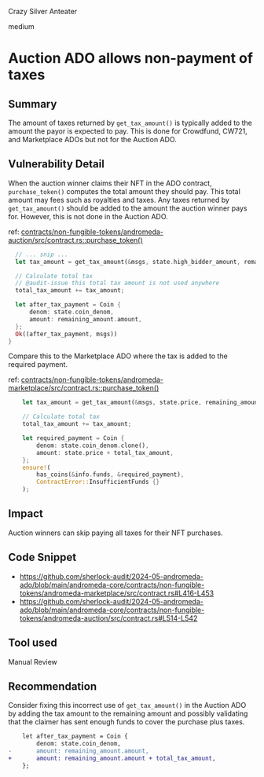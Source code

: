 Crazy Silver Anteater

medium

# Auction ADO allows non-payment of taxes

## Summary
The amount of taxes returned by `get_tax_amount()` is typically added to the amount the payor is expected to pay. This is done for Crowdfund, CW721, and Marketplace ADOs but not for the Auction ADO.

## Vulnerability Detail
When the auction winner claims their NFT in the ADO contract, `purchase_token()` computes the total amount they should pay. This total amount may fees such as royalties and taxes. Any taxes returned by `get_tax_amount()` should be added to the amount the auction winner pays for. However, this is not done in the Auction ADO.

ref: [contracts/non-fungible-tokens/andromeda-auction/src/contract.rs::purchase_token()](https://github.com/sherlock-audit/2024-05-andromeda-ado/blob/main/andromeda-core/contracts/non-fungible-tokens/andromeda-auction/src/contract.rs#L514-L542)
```rust
  // ... snip ...
  let tax_amount = get_tax_amount(&msgs, state.high_bidder_amount, remaining_amount.amount);

  // Calculate total tax
  // @audit-issue this total tax amount is not used anywhere
  total_tax_amount += tax_amount;

  let after_tax_payment = Coin {
      denom: state.coin_denom,
      amount: remaining_amount.amount,
  };
  Ok((after_tax_payment, msgs))
}
```

Compare this to the Marketplace ADO where the tax is added to the required payment.

ref: [contracts/non-fungible-tokens/andromeda-marketplace/src/contract.rs::purchase_token()](https://github.com/sherlock-audit/2024-05-andromeda-ado/blob/main/andromeda-core/contracts/non-fungible-tokens/andromeda-marketplace/src/contract.rs#L416-L453)
```rust
    let tax_amount = get_tax_amount(&msgs, state.price, remaining_amount.amount);

    // Calculate total tax
    total_tax_amount += tax_amount;

    let required_payment = Coin {
        denom: state.coin_denom.clone(),
        amount: state.price + total_tax_amount,
    };
    ensure!(
        has_coins(&info.funds, &required_payment),
        ContractError::InsufficientFunds {}
    );
```

## Impact
Auction winners can skip paying all taxes for their NFT purchases.

## Code Snippet
- https://github.com/sherlock-audit/2024-05-andromeda-ado/blob/main/andromeda-core/contracts/non-fungible-tokens/andromeda-marketplace/src/contract.rs#L416-L453
- https://github.com/sherlock-audit/2024-05-andromeda-ado/blob/main/andromeda-core/contracts/non-fungible-tokens/andromeda-auction/src/contract.rs#L514-L542

## Tool used
Manual Review

## Recommendation
Consider fixing this incorrect use of `get_tax_amount()` in the Auction ADO by adding the tax amount to the remaining amount and possibly validating that the claimer has sent enough funds to cover the purchase plus taxes.

```diff
    let after_tax_payment = Coin {
        denom: state.coin_denom,
-       amount: remaining_amount.amount,
+       amount: remaining_amount.amount + total_tax_amount,
    };
```